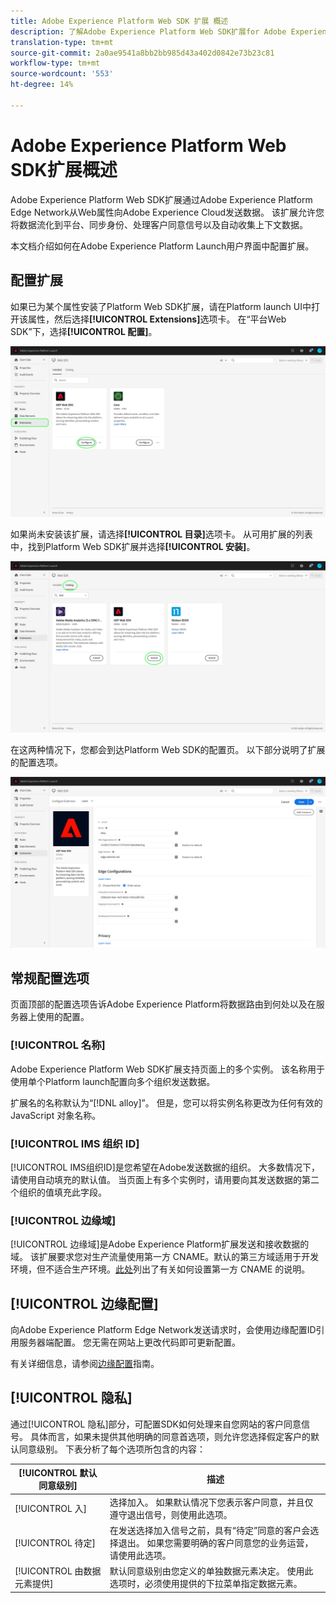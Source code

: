 ```yaml
---
title: Adobe Experience Platform Web SDK 扩展 概述
description: 了解Adobe Experience Platform Web SDK扩展for Adobe Experience Platform Launch
translation-type: tm+mt
source-git-commit: 2a0ae9541a8bb2bb985d43a402d0842e73b23c81
workflow-type: tm+mt
source-wordcount: '553'
ht-degree: 14%

---
```



# Adobe Experience Platform Web SDK扩展概述

Adobe Experience Platform Web SDK扩展通过Adobe Experience Platform Edge Network从Web属性向Adobe Experience Cloud发送数据。 该扩展允许您将数据流化到平台、同步身份、处理客户同意信号以及自动收集上下文数据。

本文档介绍如何在Adobe Experience Platform Launch用户界面中配置扩展。

## 配置扩展

如果已为某个属性安装了Platform Web SDK扩展，请在Platform launch UI中打开该属性，然后选择&#x200B;**[!UICONTROL Extensions]**&#x200B;选项卡。 在“平台Web SDK”下，选择&#x200B;**[!UICONTROL 配置]**。

![](../images/extension/overview/configure.png)

如果尚未安装该扩展，请选择&#x200B;**[!UICONTROL 目录]**&#x200B;选项卡。 从可用扩展的列表中，找到Platform Web SDK扩展并选择&#x200B;**[!UICONTROL 安装]**。

![](../images/extension/overview/install.png)

在这两种情况下，您都会到达Platform Web SDK的配置页。 以下部分说明了扩展的配置选项。

![](../images/extension/overview/config-screen.png)

## 常规配置选项

页面顶部的配置选项告诉Adobe Experience Platform将数据路由到何处以及在服务器上使用的配置。

### [!UICONTROL 名称]

Adobe Experience Platform Web SDK扩展支持页面上的多个实例。 该名称用于使用单个Platform launch配置向多个组织发送数据。

扩展名的名称默认为“[!DNL alloy]”。 但是，您可以将实例名称更改为任何有效的 JavaScript 对象名称。

### **[!UICONTROL IMS 组织 ID]**

[!UICONTROL IMS组织ID]是您希望在Adobe发送数据的组织。 大多数情况下，请使用自动填充的默认值。 当页面上有多个实例时，请用要向其发送数据的第二个组织的值填充此字段。

### **[!UICONTROL 边缘域]**

[!UICONTROL 边缘域]是Adobe Experience Platform扩展发送和接收数据的域。 该扩展要求您对生产流量使用第一方 CNAME。默认的第三方域适用于开发环境，但不适合生产环境。[此处](https://docs.adobe.com/content/help/zh-Hans/core-services/interface/ec-cookies/cookies-first-party.html)列出了有关如何设置第一方 CNAME 的说明。

## [!UICONTROL 边缘配置]

向Adobe Experience Platform Edge Network发送请求时，会使用边缘配置ID引用服务器端配置。 您无需在网站上更改代码即可更新配置。

有关详细信息，请参阅[边缘配置](../fundamentals/edge-configuration.md)指南。

## [!UICONTROL 隐私]

通过[!UICONTROL 隐私]部分，可配置SDK如何处理来自您网站的客户同意信号。 具体而言，如果未提供其他明确的同意首选项，则允许您选择假定客户的默认同意级别。 下表分析了每个选项所包含的内容：

| [!UICONTROL 默认同意级别] | 描述 |
| --- | --- |
| [!UICONTROL 入] | 选择加入。 如果默认情况下您表示客户同意，并且仅遵守退出信号，则使用此选项。 |
| [!UICONTROL 待定] | 在发送选择加入信号之前，具有“待定”同意的客户会选择退出。 如果您需要明确的客户同意您的业务运营，请使用此选项。 |
| [!UICONTROL 由数据元素提供] | 默认同意级别由您定义的单独数据元素决定。 使用此选项时，必须使用提供的下拉菜单指定数据元素。 |